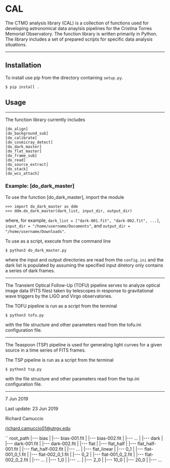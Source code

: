 # CAL

The CTMO analysis library (CAL) is a collection of functions used for developing astronomical data anaylsis pipelines for the Cristina Torres Memorial Observatory. The function library is written primarily in Python. The library includes a set of prepared scripts for specific data analysis situations.

***

## Installation

To install use pip from the directory containing `setup.py`.

	$ pip install .

## Usage

***

The function library currently includes

	[do_align]
	[do_background_sub]
	[do_calibrate]
	[do_cosmicray_detect]
	[do_dark_master]
	[do_flat_master]
	[do_frame_sub]
	[do_read]
	[do_source_extract]
	[do_stack]
	[do_wcs_attach]

### Example: [do_dark_master]

To use the function [do_dark_master], import the module

	>>> import do_dark_master as ddm
	>>> ddm.do_dark_master(dark_list, input_dir, output_dir)

where, for example, `dark_list = ["dark-001.fit", "dark-002.fit", ...]`, `input_dir = "/home/username/Documents"`, and `output_dir = "/home/username/Downloads"`.

To use as a script, execute from the command line

	$ python3 do_dark_master.py

where the input and output directories are read from the `config.ini` and the dark list is populated by assuming the specified input diretory only contains a series of dark frames.

***

The Transient Optical Follow-Up (TOFU) pipeline serves to analyze optical image data (FITS files) taken by telescopes in response to gravitational wave triggers by the LIGO and Virgo observatories.

The TOFU pipeline is run as a script from the terminal

	$ python3 tofu.py

with the file structure and other parameters read from the tofu.ini configuration file.

***

The Teaspoon (TSP) pipeline is used for generating light curves for a given source in a time series of FITS frames.

The TSP pipeline is run as a script from the terminal

	$ python3 tsp.py

with the file structure and other parameters read from the tsp.ini configuration file.

***

7 Jun 2019

Last update: 23 Jun 2019

Richard Camuccio

richard.camuccio01@utrgv.edu


``
root_path
    |--- bias
    |    |--- bias-001.fit
    |    |--- bias-002.fit
    |    |--- ...
    |
    |--- dark
    |    |--- dark-001.fit
    |    |--- dark-002.fit
    |
    |--- flat
    |    |--- flat_half
    |         |--- flat_half-001.fit
    |         |--- flat_half-002.fit
    |         |--- ...
    |    |--- flat_linear
    |         |--- 0_1
    |              |--- flat-001_0_1.fit
    |              |--- flat-002_0_1.fit
    |         |--- 0_2
    |              |--- flat-001_0_2.fit
    |              |--- flat-002_0_2.fit
    |         |--- ...
    |         |--- 1_0
    |              |--- ...
    |         |--- 2_0
    |         |--- 10_0
    |         |--- 20_0
    |         |--- ...
```